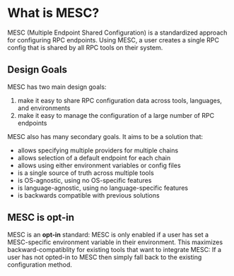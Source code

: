 # What is MESC?

MESC (Multiple Endpoint Shared Configuration) is a standardized approach for configuring RPC endpoints. Using MESC, a user creates a single RPC config that is shared by all RPC tools on their system.

## Design Goals

MESC has two main design goals:

1. make it easy to share RPC configuration data across tools, languages, and environments
2. make it easy to manage the configuration of a large number of RPC endpoints

MESC also has many secondary goals. It aims to be a solution that:
- allows specifying multiple providers for multiple chains
- allows selection of a default endpoint for each chain
- allows using either environment variables or config files
- is a single source of truth across multiple tools
- is OS-agnostic, using no OS-specific features
- is language-agnostic, using no language-specific features
- is backwards compatible with previous solutions

## MESC is opt-in

MESC is an **opt-in** standard: MESC is only enabled if a user has set a MESC-specific environment variable in their environment. This maximizes backward-compatiblity for existing tools that want to integrate MESC: If a user has not opted-in to MESC then simply fall back to the existing configuration method.

